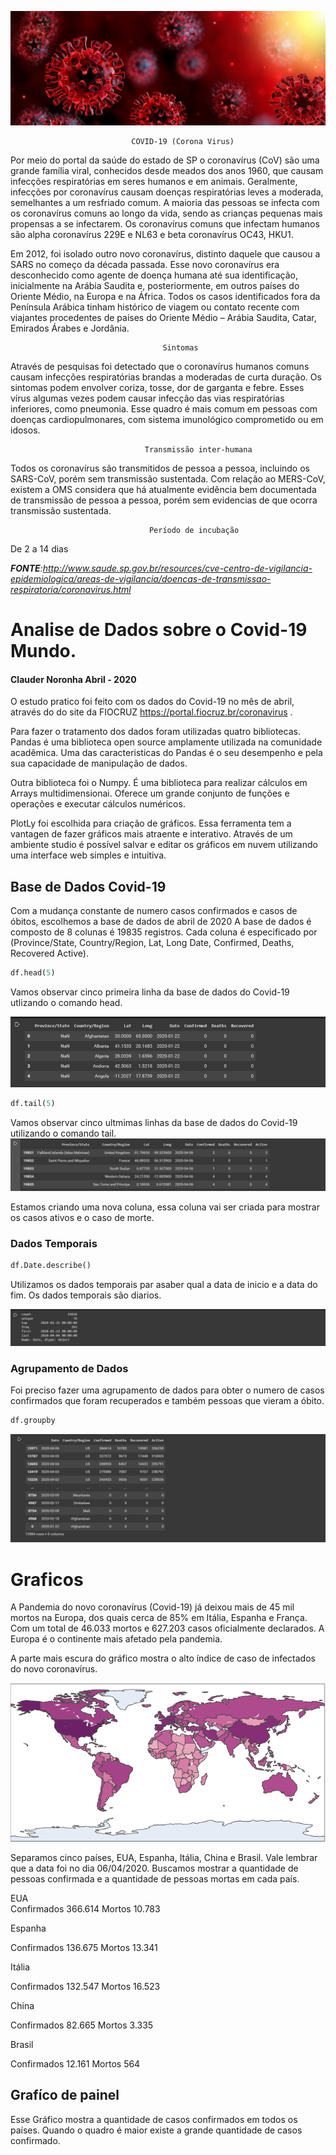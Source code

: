 



![](https://github.com/ClauderCarvalho/Covid-19_Mundo/blob/master/covid19.jpg)


                               COVID-19 (Corona Virus)

Por meio do portal da saúde do estado de SP o coronavírus (CoV) são uma grande família viral, conhecidos desde meados dos anos 1960, que causam infecções respiratórias em seres humanos e em animais. Geralmente, infecções por coronavírus causam doenças respiratórias leves a moderada, semelhantes a um resfriado comum. A maioria das pessoas se infecta com os coronavírus comuns ao longo da vida, sendo as crianças pequenas mais propensas a se infectarem. Os coronavírus comuns que infectam humanos são alpha coronavírus 229E e NL63 e beta coronavírus OC43, HKU1.

Em 2012, foi isolado outro novo coronavírus, distinto daquele que causou a SARS no começo da década passada. Esse novo coronavírus era desconhecido como agente de doença humana até sua identificação, inicialmente na Arábia Saudita e, posteriormente, em outros países do Oriente Médio, na Europa e na África. Todos os casos identificados fora da Península Arábica tinham histórico de viagem ou contato recente com viajantes procedentes de países do Oriente Médio – Arábia Saudita, Catar, Emirados Árabes e Jordânia.

                                      Sintomas

Através de pesquisas foi detectado que o  coronavírus humanos comuns causam infecções respiratórias brandas a moderadas de curta duração. Os sintomas podem envolver coriza, tosse, dor de garganta e febre. Esses vírus algumas vezes podem causar infecção das vias respiratórias inferiores, como pneumonia. Esse quadro é mais comum em pessoas com doenças cardiopulmonares, com sistema imunológico comprometido ou em idosos.

                                  Transmissão inter-humana
 
Todos os coronavírus são transmitidos de pessoa a pessoa, incluindo os SARS-CoV, porém sem transmissão sustentada. Com relação ao MERS-CoV, existem a OMS considera que há atualmente evidência bem documentada de transmissão de pessoa a pessoa, porém sem evidencias de que ocorra transmissão sustentada.


                                   Período de incubação

De 2 a 14 dias

_**FONTE**:http://www.saude.sp.gov.br/resources/cve-centro-de-vigilancia-epidemiologica/areas-de-vigilancia/doencas-de-transmissao-respiratoria/coronavirus.html_







# Analise de Dados sobre o Covid-19 Mundo.
#### Clauder Noronha Abril -  2020



O estudo pratico foi feito com os dados do Covid-19 no mês de abril, através do do site da FIOCRUZ
https://portal.fiocruz.br/coronavirus . 

Para fazer o tratamento dos dados foram utilizadas quatro bibliotecas. Pandas é uma biblioteca open source amplamente utilizada na comunidade acadêmica. Uma das caracteristicas do Pandas é o seu desempenho e pela sua capacidade de manipulação de dados.

Outra biblioteca foi o Numpy. É uma biblioteca para realizar cálculos em Arrays multidimensionai. Oferece um grande conjunto de funções e operações e executar cálculos numéricos. 

PlotLy foi escolhida para criação de gráficos. 
Essa ferramenta tem a vantagen de fazer gráficos mais atraente e interativo. Através de um ambiente studio é possível salvar e editar os gráficos em nuvem utilizando uma interface web simples e intuitiva.





## Base de Dados Covid-19
Com a mudança constante de numero casos confirmados e casos de óbitos, escolhemos a base de dados de abril de 2020
A base de dados  é composto de 8 colunas é 19835 registros. Cada coluna é especificado por (Province/State, Country/Region, Lat, Long	Date, Confirmed,	Deaths, Recovered	Active).


 ```python
 df.head(5)
 ```

Vamos observar cinco primeira linha da base de dados do Covid-19 utlizando o comando head.

![](https://github.com/ClauderCarvalho/Covid-19_Mundo/blob/master/head.png)




```python
df.tail(5)
```

Vamos observar cinco ultmimas linhas da base de dados do Covid-19 utilizando o comando tail.
![](https://github.com/ClauderCarvalho/Covid-19_Mundo/blob/master/Tail.png)



Estamos criando uma nova coluna, essa coluna vai ser criada para mostrar os casos ativos e o caso de morte.





### Dados Temporais


```python
df.Date.describe()
```
Utilizamos os dados temporais par asaber qual a data de inicio e a data do fim. Os dados temporais são diarios.

![](https://github.com/ClauderCarvalho/Covid-19_Mundo/blob/master/Temporais.png)







### Agrupamento de Dados

Foi preciso fazer uma agrupamento de dados para obter o numero de casos confirmados que foram recuperados e também pessoas que vieram a óbito.

```python
df.groupby
```
![](https://github.com/ClauderCarvalho/Covid-19_Mundo/blob/master/agrupamento.png)




# Graficos

A Pandemia do novo coronavírus (Covid-19) já deixou mais de 45 mil mortos na Europa, dos quais cerca de 85% em Itália, Espanha e França.
Com um total de 46.033 mortos e 627.203 casos oficialmente declarados. A Europa é o continente mais afetado pela pandemia.

A parte mais escura do gráfico mostra o alto índice de caso de infectados do novo coronavírus.

![](https://github.com/ClauderCarvalho/Covid-19_Mundo/blob/master/mapaCasoLongoTempo.png)


Separamos cinco países, EUA, Espanha, Itália, China e Brasil. Vale lembrar que a data foi no dia 06/04/2020. Buscamos mostrar a quantidade de pessoas confirmada e a quantidade de pessoas mortas em cada país.


EUA  
Confirmados                366.614
Mortos                      10.783



Espanha

Confirmados               136.675
Mortos                     13.341



Itália

Confirmados            132.547
Mortos                  16.523


China

Confirmados                 82.665
Mortos                        3.335  


Brasil

Confirmados             12.161
Mortos                     564


## Grafíco de painel

Esse Gráfico mostra a quantidade de casos confirmados em todos os países. Quando o quadro é maior existe a grande quantidade de casos confirmado.

![]()









